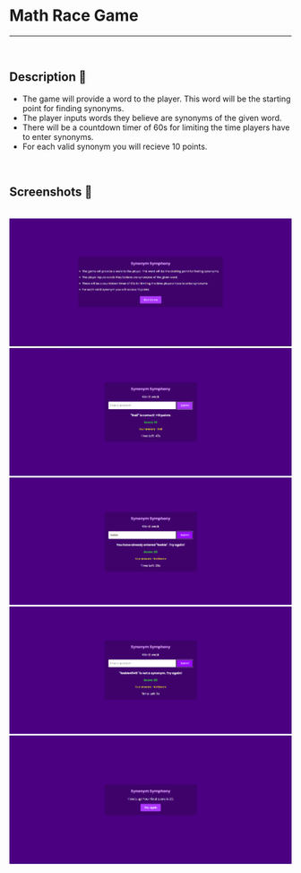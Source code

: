 # **Math Race Game** 

---

<br>

## **Description 📃**
- The game will provide a word to the player. This word will be the starting point for finding synonyms.
- The player inputs words they believe are synonyms of the given word.
- There will be a countdown timer of 60s for limiting the time players have to enter synonyms.
- For each valid synonym you will recieve 10 points.

<br>

## **Screenshots 📸**

<br><img src="./images/image_01.png" alt="Image Description">
<br>
<img src="./images/image_02.png" alt="Image Description">
<br>
<img src="./images/image_03.png" alt="Image Description">
<br>
<img src="./images/image_04.png" alt="Image Description">
<br>
<img src="./images/image_05.png" alt="Image Description">